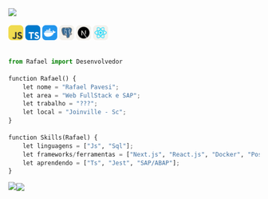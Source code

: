 <a href="https://github.com/cursebearer">
<img align=left src="https://img.shields.io/static/v1?label=Overview&message=Rafael&color=b11818&style=for-the-badge&logo=GitHub">
</a>
<meta name="google-site-verification" content="ONkQYZB_BNK5PDKbCidXf4WtBKv588id67bGjLPc4Xo" />
<br>
<br>
<code><img height="30" src="https://raw.githubusercontent.com/tandpfun/skill-icons/65dea6c4eaca7da319e552c09f4cf5a9a8dab2c8/icons/JavaScript.svg"></code>
<code><img height="30" src="https://raw.githubusercontent.com/tandpfun/skill-icons/65dea6c4eaca7da319e552c09f4cf5a9a8dab2c8/icons/TypeScript.svg"></code>
<code><img height="30" src="https://raw.githubusercontent.com/tandpfun/skill-icons/65dea6c4eaca7da319e552c09f4cf5a9a8dab2c8/icons/Docker.svg"></code>
<code><img height="30" src="https://raw.githubusercontent.com/tandpfun/skill-icons/65dea6c4eaca7da319e552c09f4cf5a9a8dab2c8/icons/PostgreSQL-Light.svg"></code>
<code><img height="30" src="https://raw.githubusercontent.com/tandpfun/skill-icons/65dea6c4eaca7da319e552c09f4cf5a9a8dab2c8/icons/NextJS-Light.svg"></code>
<code><img height="30" src="https://raw.githubusercontent.com/tandpfun/skill-icons/65dea6c4eaca7da319e552c09f4cf5a9a8dab2c8/icons/React-Light.svg"></code>
<br>
<br>

```py
from Rafael import Desenvolvedor

function Rafael() {
    let nome = "Rafael Pavesi";
    let area = "Web FullStack e SAP";
    let trabalho = "???";
    let local = "Joinville - Sc";
}

function Skills(Rafael) {
    let linguagens = ["Js", "Sql"];
    let frameworks/ferramentas = ["Next.js", "React.js", "Docker", "Postgres"]
    let aprendendo = ["Ts", "Jest", "SAP/ABAP"];
}
```

<a href="https://github.com/Rifuzada">
<img height="170" align="left" src="https://github-readme-stats.vercel.app/api/top-langs/?username=Rifuzada&theme=dark&hide_langs_below=1"/>
<img height="170" align="center" src="https://github-readme-stats.vercel.app/api?username=Rifuzada&theme=dark&show_icons=true"/>
</a>
